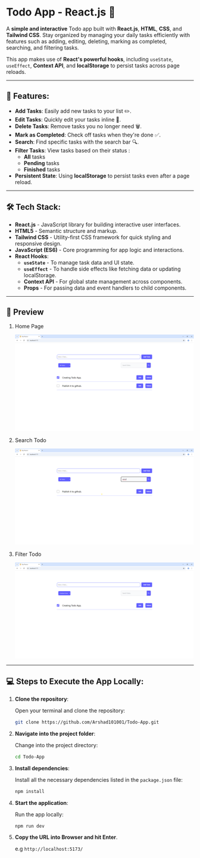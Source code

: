 # Todo App - React.js 📝

A **simple and interactive** Todo app built with **React.js**, **HTML**, **CSS**, and **Tailwind CSS**. Stay organized by managing your daily tasks efficiently with features such as adding, editing, deleting, marking as completed, searching, and filtering tasks.

This app makes use of **React's powerful hooks**, including `useState`, `useEffect`, **Context API**, and **localStorage** to persist tasks across page reloads.

---

## 🚀 Features:

- **Add Tasks**: Easily add new tasks to your list ✏️.
- **Edit Tasks**: Quickly edit your tasks inline 📝.
- **Delete Tasks**: Remove tasks you no longer need 🗑️.
- **Mark as Completed**: Check off tasks when they're done ✅.
- **Search**: Find specific tasks with the search bar 🔍.
- **Filter Tasks**: View tasks based on their status : 
   - **All** tasks
   - **Pending** tasks
   - **Finished** tasks
- **Persistent State**: Using **localStorage** to persist tasks even after a page reload.

---

## 🛠️ Tech Stack:

- **React.js** - JavaScript library for building interactive user interfaces.
- **HTML5** - Semantic structure and markup.
- **Tailwind CSS** - Utility-first CSS framework for quick styling and responsive design.
- **JavaScript (ES6)** - Core programming for app logic and interactions.
- **React Hooks**:
  - **`useState`** - To manage task data and UI state.
  - **`useEffect`** - To handle side effects like fetching data or updating localStorage.
  - **Context API** - For global state management across components.
  - **Props** - For passing data and event handlers to child components.
---

## 📸 Preview

1. Home Page

    ![Home Page](./src/assets/todo_home.png)

2. Search Todo

    ![search](./src/assets/todo_search.png)

3. Filter Todo

    ![filter](./src/assets/todo_filter.png)

---

## 💻 Steps to Execute the App Locally:

1. **Clone the repository**:

   Open your terminal and clone the repository:

   ```bash
   git clone https://github.com/Arshad101001/Todo-App.git
    ```

2. **Navigate into the project folder**:

    Change into the project directory:

    ```bash
    cd Todo-App
    ```

3. **Install dependencies**:

    Install all the necessary dependencies listed in the `package.json` file:

    ```bash
    npm install
    ```
    

4. **Start the application**:

    Run the app locally:

    ```bash
    npm run dev
    ```

5. **Copy the URL into Browser and hit Enter**.
    
    e.g `http://localhost:5173/`




